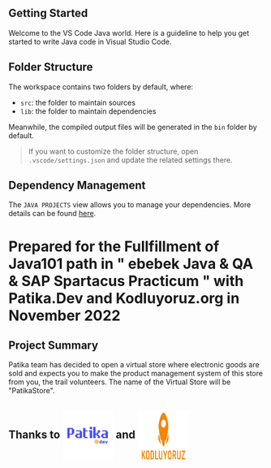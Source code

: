 ## Getting Started

Welcome to the VS Code Java world. Here is a guideline to help you get started to write Java code in Visual Studio Code.

## Folder Structure

The workspace contains two folders by default, where:

- `src`: the folder to maintain sources
- `lib`: the folder to maintain dependencies

Meanwhile, the compiled output files will be generated in the `bin` folder by default.

> If you want to customize the folder structure, open `.vscode/settings.json` and update the related settings there.

## Dependency Management

The `JAVA PROJECTS` view allows you to manage your dependencies. More details can be found [here](https://github.com/microsoft/vscode-java-dependency#manage-dependencies).



# Prepared for the Fullfillment of Java101 path in " ebebek Java & QA & SAP Spartacus Practicum " with Patika.Dev and Kodluyoruz.org in November 2022

## Project Summary

Patika team has decided to open a virtual store where electronic goods are sold and expects you to make the product management system of this store from you, the trail volunteers.
The name of the Virtual Store will be "PatikaStore".


## Thanks to <a href="https://app.patika.dev" target="blank"><img align="center" src="https://raw.githubusercontent.com/ayhan-unlu/ayhan-unlu/main/patikaLogoSVG.svg" alt="https://app.patika.dev/" height="100" width="100" /></a> and  <a href="https://kodluyoruz.org/tr/kodluyoruz/" target="blank"><img align="center" src="https://raw.githubusercontent.com/ayhan-unlu/ayhan-unlu/main/KodluyoruzLogoSVG.svg" alt="https://kodluyoruz.org/tr/kodluyoruz/" height="100" width="100" /></a> 

